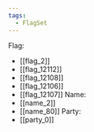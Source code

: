 ```yaml
---
tags:
  - FlagSet
---
```

Flag:
- [[flag_2]]
- [[flag_12112]]
- [[flag_12108]]
- [[flag_12106]]
- [[flag_12107]]
Name:
- [[name_2]]
- [[name_80]]
Party:
- [[party_0]]
